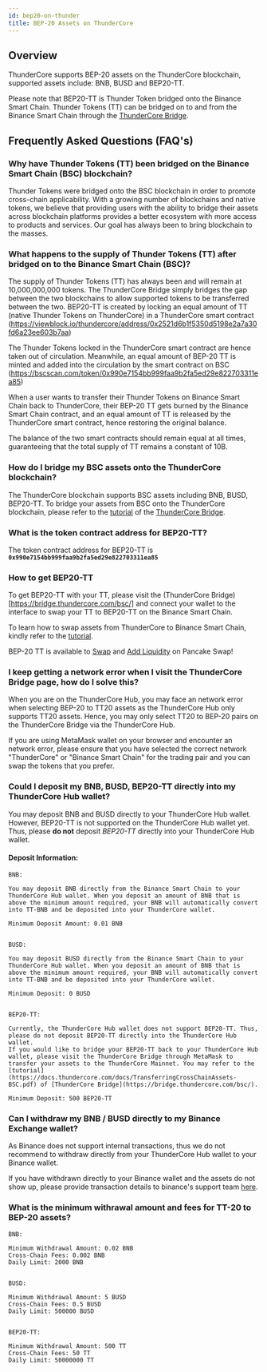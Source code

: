 ```yaml
---
id: bep20-on-thunder
title: BEP-20 Assets on ThunderCore
---
```


## Overview
ThunderCore supports BEP-20 assets on the ThunderCore blockchain, supported assets include: BNB, BUSD and BEP20-TT.

Please note that BEP20-TT is Thunder Token bridged onto the Binance Smart Chain. Thunder Tokens (TT) can be bridged on to and from the Binance Smart Chain through the [ThunderCore Bridge](https://bridge.thundercore.com/bsc/).
 

## Frequently Asked Questions (FAQ's)

### **Why have Thunder Tokens (TT) been bridged on the Binance Smart Chain (BSC) blockchain?**

Thunder Tokens were bridged onto the BSC blockchain in order to promote cross-chain applicability. With a growing number of blockchains and native tokens, we believe that providing users with the ability to bridge their assets across blockchain platforms provides a better ecosystem with more access to products and services. Our goal has always been to bring blockchain to the masses.


### **What happens to the supply of Thunder Tokens (TT) after bridged on to the Binance Smart Chain (BSC)?**

The supply of Thunder Tokens (TT) has always been and will remain at 10,000,000,000 tokens. The ThunderCore Bridge simply bridges the gap between the two blockchains to allow supported tokens to be transferred between the two. BEP20-TT is created by locking an equal amount of TT (native Thunder Tokens on ThunderCore) in a ThunderCore smart contract (https://viewblock.io/thundercore/address/0x2521d6b1f5350d5198e2a7a30fd6a23ee603b7aa)

The Thunder Tokens locked in the ThunderCore smart contract are hence taken out of circulation. Meanwhile, an equal amount of BEP-20 TT is minted and added into the circulation by the smart contract on BSC (https://bscscan.com/token/0x990e7154bb999faa9b2fa5ed29e822703311ea85)

When a user wants to transfer their Thunder Tokens on Binance Smart Chain back to ThunderCore, their BEP-20 TT gets burned by the Binance Smart Chain contract, and an equal amount of TT is released by the ThunderCore smart contract, hence restoring the original balance.

The balance of the two smart contracts should remain equal at all times, guaranteeing that the total supply of TT remains a constant of 10B.


### **How do I bridge my BSC assets onto the ThunderCore blockchain?**

The ThunderCore blockchain supports BSC assets including BNB, BUSD, BEP20-TT. To bridge your assets from BSC onto the ThunderCore blockchain, please refer to the [tutorial](https://docs.thundercore.com/docs/TransferringCrossChainAssets-BSC.pdf) of the [ThunderCore Bridge](https://bridge.thundercore.com/bsc/).


### What is the token contract address for BEP20-TT?

The token contract address for BEP20-TT is **`0x990e7154bb999faa9b2fa5ed29e822703311ea85`**


### How to get BEP20-TT

To get BEP20-TT with your TT, please visit the (ThunderCore Bridge)[https://bridge.thundercore.com/bsc/] and connect your wallet to the interface to swap your TT to BEP20-TT on the Binance Smart Chain.

To learn how to swap assets from ThunderCore to Binance Smart Chain, kindly refer to the [tutorial](https://docs.thundercore.com/docs/TransferringCrossChainAssets-BSC.pdf).

BEP-20 TT is available to [Swap](https://exchange.pancakeswap.finance/#/swap?inputCurrency=0x990e7154bb999faa9b2fa5ed29e822703311ea85&outputCurrency=0xe9e7cea3dedca5984780bafc599bd69add087d56) and [Add Liquidity](https://exchange.pancakeswap.finance/#/add/0xe9e7CEA3DedcA5984780Bafc599bD69ADd087D56/0x990e7154bb999faa9b2fa5ed29e822703311ea85) on Pancake Swap!

### I keep getting a network error when I visit the ThunderCore Bridge page, how do I solve this?

When you are on the ThunderCore Hub, you may face an network error when selecting BEP-20 to TT20 assets as the ThunderCore Hub only supports TT20 assets. Hence, you may only select TT20 to BEP-20 pairs on the ThunderCore Bridge via the ThunderCore Hub.

If you are using MetaMask wallet on your browser and encounter an network error, please ensure that you have selected the correct network "ThunderCore" or "Binance Smart Chain" for the trading pair and you can swap the tokens that you prefer.


### **Could I deposit my BNB, BUSD, BEP20-TT directly into my ThunderCore Hub wallet?**

You may deposit BNB and BUSD directly to your ThunderCore Hub wallet. However, BEP20-TT is not supported on the ThunderCore Hub wallet yet. Thus, please **do not** deposit _BEP20-TT_ directly into your ThunderCore Hub wallet.

#### Deposit Information:
```
BNB:

You may deposit BNB directly from the Binance Smart Chain to your ThunderCore Hub wallet. When you deposit an amount of BNB that is above the minimum amount required, your BNB will automatically convert into TT-BNB and be deposited into your ThunderCore wallet.

Minimum Deposit Amount: 0.01 BNB


BUSD:

You may deposit BUSD directly from the Binance Smart Chain to your ThunderCore Hub wallet. When you deposit an amount of BNB that is above the minimum amount required, your BNB will automatically convert into TT-BNB and be deposited into your ThunderCore wallet.

Minimum Deposit: 0 BUSD


BEP20-TT:

Currently, the ThunderCore Hub wallet does not support BEP20-TT. Thus, please do not deposit BEP20-TT directly into the ThunderCore Hub wallet. 
If you would like to bridge your BEP20-TT back to your ThunderCore Hub wallet, please visit the ThunderCore Bridge through MetaMask to transfer your assets to the ThunderCore Mainnet. You may refer to the [tutorial](https://docs.thundercore.com/docs/TransferringCrossChainAssets-BSC.pdf) of [ThunderCore Bridge](https://bridge.thundercore.com/bsc/).

Minimum Deposit: 500 BEP20-TT
```

### Can I withdraw my BNB / BUSD directly to my Binance Exchange wallet?

As Binance does not support internal transactions, thus we do not recommend to withdraw directly from your ThunderCore Hub wallet to your Binance wallet. 

If you have withdrawn directly to your Binance wallet and the assets do not show up, please provide transaction details to binance's support team [here](https://www.binance.com/en/chat).


### What is the minimum withrawal amount and fees for TT-20 to BEP-20 assets?
```
BNB:

Minimum Withdrawal Amount: 0.02 BNB
Cross-Chain Fees: 0.002 BNB
Daily Limit: 2000 BNB


BUSD:

Minimum Withdrawal Amount: 5 BUSD
Cross-Chain Fees: 0.5 BUSD
Daily Limit: 500000 BUSD


BEP20-TT:

Minimum Withdrawal Amount: 500 TT
Cross-Chain Fees: 50 TT
Daily Limit: 50000000 TT
```
